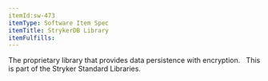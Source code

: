 ```yaml
---
itemId:sw-473
itemType: Software Item Spec
itemTitle: StrykerDB Library
itemFulfills: 
---
```

The proprietary library that provides data persistence with encryption.
 
This is part of the Stryker Standard Libraries.